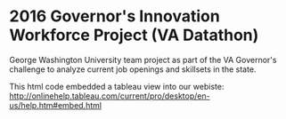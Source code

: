 # 2016 Governor's Innovation Workforce Project (VA Datathon)

George Washington University team project as part of the VA Governor's challenge to analyze current job openings and skillsets in the state.

This html code embedded a tableau view into our webiste: http://onlinehelp.tableau.com/current/pro/desktop/en-us/help.htm#embed.html
